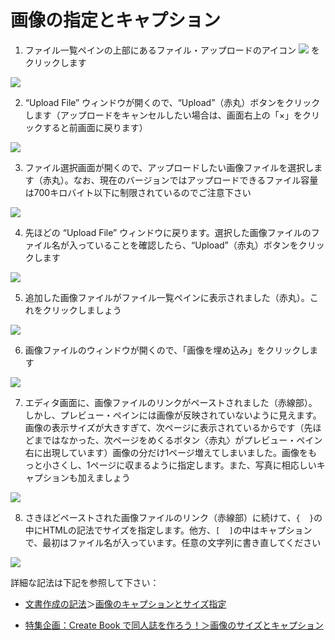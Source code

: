 # 画像の指定とキャプション

1. ファイル一覧ペインの上部にあるファイル・アップロードのアイコン ![](https://github.com/microsoft/vscode-codicons/raw/main/src/icons/arrow-up.svg) をクリックします

![ ](images/create-and-save-documents/Image-specification-and-caption/fig-1.png)

2. “Upload File” ウィンドウが開くので、“Upload”（赤丸）ボタンをクリックします（アップロードをキャンセルしたい場合は、画面右上の「×」をクリックすると前画面に戻ります）

![ ](images/create-and-save-documents/Image-specification-and-caption/fig-2.png)

3. ファイル選択画面が開くので、アップロードしたい画像ファイルを選択します（赤丸）。なお、現在のバージョンではアップロードできるファイル容量は700キロバイト以下に制限されているのでご注意下さい

![ ](images/create-and-save-documents/Image-specification-and-caption/fig-3.png)

4. 先ほどの “Upload File” ウィンドウに戻ります。選択した画像ファイルのファイル名が入っていることを確認したら、“Upload”（赤丸）ボタンをクリックします

![ ](images/create-and-save-documents/Image-specification-and-caption/fig-4.png)

5. 追加した画像ファイルがファイル一覧ペインに表示されました（赤丸）。これをクリックしましょう

![ ](images/create-and-save-documents/Image-specification-and-caption/fig-5.png)

6. 画像ファイルのウィンドウが開くので、「画像を埋め込み」をクリックします

![ ](images/create-and-save-documents/Image-specification-and-caption/fig-6.png)

7. エディタ画面に、画像ファイルのリンクがペーストされました（赤線部）。しかし、プレビュー・ペインには画像が反映されていないように見えます。画像の表示サイズが大きすぎて、次ページに表示されているからです（先ほどまではなかった、次ページをめくるボタン〈赤丸〉がプレビュー・ペイン右に出現しています）画像の分だけ1ページ増えてしまいました。画像をもっと小さくし、1ページに収まるように指定します。また、写真に相応しいキャプションも加えましょう

![ ](images/create-and-save-documents/Image-specification-and-caption/fig-7.png)

8. さきほどペーストされた画像ファイルのリンク（赤線部）に続けて、`{  }`の中にHTMLの記法でサイズを指定します。他方、`[  ]`の中はキャプションで、最初はファイル名が入っています。任意の文字列に書き直してください

![ ](images/create-and-save-documents/Image-specification-and-caption/fig-8.png)

詳細な記法は下記を参照して下さい：

- [文書作成の記法](/ja/create-and-save-documents/notation-for-document-creation.md)＞[画像のキャプションとサイズ指定](/ja/create-and-save-documents/notation-for-document-creation.md#%E7%94%BB%E5%83%8F%E3%81%AE%E3%82%AD%E3%83%A3%E3%83%97%E3%82%B7%E3%83%A7%E3%83%B3%E3%81%A8%E3%82%B5%E3%82%A4%E3%82%BA%E6%8C%87%E5%AE%9A)

- [特集企画：Create Book で同人誌を作ろう！＞画像のサイズとキャプション](https://vivliostyle.org/ja/make-books-with-create-book/#%E7%94%BB%E5%83%8F%E3%81%AE%E3%82%B5%E3%82%A4%E3%82%BA%E3%81%A8%E3%82%AD%E3%83%A3%E3%83%97%E3%82%B7%E3%83%A7%E3%83%B3)